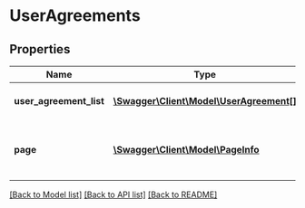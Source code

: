 # UserAgreements

## Properties
Name | Type | Description | Notes
------------ | ------------- | ------------- | -------------
**user_agreement_list** | [**\Swagger\Client\Model\UserAgreement[]**](UserAgreement.md) | An array of UserAgreement items | [optional] 
**page** | [**\Swagger\Client\Model\PageInfo**](PageInfo.md) | Pagination information for navigating through the response | [optional] 

[[Back to Model list]](../README.md#documentation-for-models) [[Back to API list]](../README.md#documentation-for-api-endpoints) [[Back to README]](../README.md)


